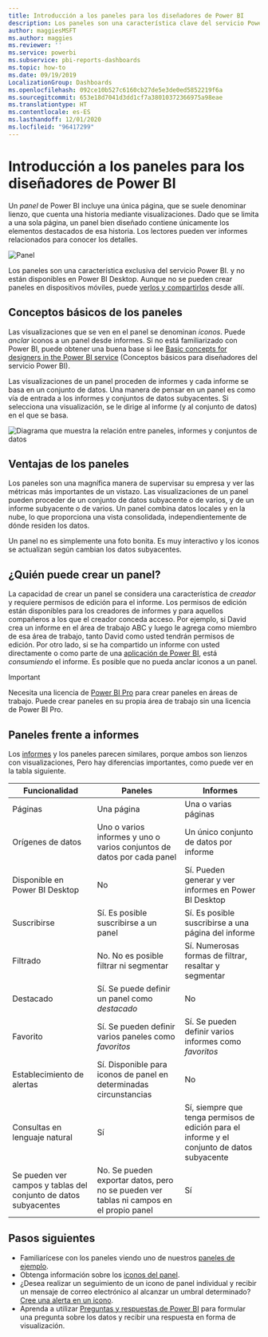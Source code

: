 ```yaml
---
title: Introducción a los paneles para los diseñadores de Power BI
description: Los paneles son una característica clave del servicio Power BI. Incluyen una única página, que se suele denominar lienzo, que cuenta una historia mediante visualizaciones.
author: maggiesMSFT
ms.author: maggies
ms.reviewer: ''
ms.service: powerbi
ms.subservice: pbi-reports-dashboards
ms.topic: how-to
ms.date: 09/19/2019
LocalizationGroup: Dashboards
ms.openlocfilehash: 092ce10b527c6160cb27de5e3de0ed5852219f6a
ms.sourcegitcommit: 653e18d7041d3dd1cf7a38010372366975a98eae
ms.translationtype: HT
ms.contentlocale: es-ES
ms.lasthandoff: 12/01/2020
ms.locfileid: "96417299"
---
```

# <a name="introduction-to-dashboards-for-power-bi-designers"></a>Introducción a los paneles para los diseñadores de Power BI

Un *panel* de Power BI incluye una única página, que se suele denominar lienzo, que cuenta una historia mediante visualizaciones. Dado que se limita a una sola página, un panel bien diseñado contiene únicamente los elementos destacados de esa historia. Los lectores pueden ver informes relacionados para conocer los detalles.

![Panel](media/service-dashboards/power-bi-dashboard2.png)

Los paneles son una característica exclusiva del servicio Power BI. y no están disponibles en Power BI Desktop. Aunque no se pueden crear paneles en dispositivos móviles, puede [verlos y compartirlos](../consumer/mobile/mobile-apps-view-dashboard.md) desde allí.

## <a name="dashboard-basics"></a>Conceptos básicos de los paneles 

Las visualizaciones que se ven en el panel se denominan *iconos*. Puede *anclar* iconos a un panel desde informes. Si no está familiarizado con Power BI, puede obtener una buena base si lee [Basic concepts for designers in the Power BI service](../fundamentals/service-basic-concepts.md) (Conceptos básicos para diseñadores del servicio Power BI).

Las visualizaciones de un panel proceden de informes y cada informe se basa en un conjunto de datos. Una manera de pensar en un panel es como vía de entrada a los informes y conjuntos de datos subyacentes. Si selecciona una visualización, se le dirige al informe (y al conjunto de datos) en el que se basa.

![Diagrama que muestra la relación entre paneles, informes y conjuntos de datos](media/service-dashboards/power-bi-diagram.png)

## <a name="advantages-of-dashboards"></a>Ventajas de los paneles
Los paneles son una magnífica manera de supervisar su empresa y ver las métricas más importantes de un vistazo. Las visualizaciones de un panel pueden proceder de un conjunto de datos subyacente o de varios, y de un informe subyacente o de varios. Un panel combina datos locales y en la nube, lo que proporciona una vista consolidada, independientemente de dónde residen los datos.

Un panel no es simplemente una foto bonita. Es muy interactivo y los iconos se actualizan según cambian los datos subyacentes.

## <a name="who-can-create-a-dashboard"></a>¿Quién puede crear un panel?
La capacidad de crear un panel se considera una característica de *creador* y requiere permisos de edición para el informe. Los permisos de edición están disponibles para los creadores de informes y para aquellos compañeros a los que el creador conceda acceso. Por ejemplo, si David crea un informe en el área de trabajo ABC y luego le agrega como miembro de esa área de trabajo, tanto David como usted tendrán permisos de edición. Por otro lado, si se ha compartido un informe con usted directamente o como parte de una [aplicación de Power BI](../collaborate-share/service-create-distribute-apps.md), está *consumiendo* el informe. Es posible que no pueda anclar iconos a un panel. 

> [!IMPORTANT]
> Necesita una licencia de [Power BI Pro](../fundamentals/service-features-license-type.md) para crear paneles en áreas de trabajo. Puede crear paneles en su propia área de trabajo sin una licencia de Power BI Pro.


## <a name="dashboards-versus-reports"></a>Paneles frente a informes
Los [informes](../consumer/end-user-reports.md) y los paneles parecen similares, porque ambos son lienzos con visualizaciones, Pero hay diferencias importantes, como puede ver en la tabla siguiente.

| **Funcionalidad** | **Paneles** | **Informes** |
| --- | --- | --- |
| Páginas |Una página |Una o varias páginas |
| Orígenes de datos |Uno o varios informes y uno o varios conjuntos de datos por cada panel |Un único conjunto de datos por informe |
| Disponible en Power BI Desktop |No | Sí. Pueden generar y ver informes en Power BI Desktop |
| Suscribirse |Sí. Es posible suscribirse a un panel |Sí. Es posible suscribirse a una página del informe |
| Filtrado |No. No es posible filtrar ni segmentar |Sí. Numerosas formas de filtrar, resaltar y segmentar |
| Destacado |Sí. Se puede definir un panel como *destacado* |No |
| Favorito | Sí. Se pueden definir varios paneles como *favoritos* | Sí. Se pueden definir varios informes como *favoritos*
| Establecimiento de alertas |Sí. Disponible para iconos de panel en determinadas circunstancias |No |
| Consultas en lenguaje natural |Sí | Sí, siempre que tenga permisos de edición para el informe y el conjunto de datos subyacente |
| Se pueden ver campos y tablas del conjunto de datos subyacentes |No. Se pueden exportar datos, pero no se pueden ver tablas ni campos en el propio panel |Sí |


## <a name="next-steps"></a>Pasos siguientes
* Familiarícese con los paneles viendo uno de nuestros [paneles de ejemplo](sample-tutorial-connect-to-the-samples.md).
* Obtenga información sobre los [iconos del panel](service-dashboard-tiles.md).
* ¿Desea realizar un seguimiento de un icono de panel individual y recibir un mensaje de correo electrónico al alcanzar un umbral determinado? [Cree una alerta en un icono](service-set-data-alerts.md).
* Aprenda a utilizar [Preguntas y respuestas de Power BI](power-bi-tutorial-q-and-a.md) para formular una pregunta sobre los datos y recibir una respuesta en forma de visualización.
